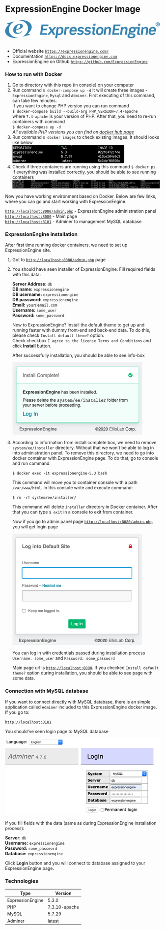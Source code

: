 ExpressionEngine Docker Image
========

![Docker images](images/expressionengine-logo.svg)  

##
* Official website [`https://expressionengine.com/`](https://expressionengine.com/) 
* Documentation [`https://docs.expressionengine.com`](https://docs.expressionengine.com/latest/index.html) 
* ExpressionEngine on Github [`https://github.com/ExpressionEngine`](https://github.com/ExpressionEngine)

### How to run with Docker
1. Go to directory with this repo (in console) on your computer
2. Run command `$ docker-compose up -d` it will create three images - `ExpressionEngine`, `Mysql` and `Adminer`. First executing of this command, can take few minutes.  
If you want to change PHP version you can run command  
`$ docker-compose build --build-arg PHP_VERSION=7.4-apache`  
where `7.4-apache` is your version of PHP. After that, you need to re-run containers with command  
`$ docker-compose up -d`  
*All available PHP versions you can find on [docker hub page](https://hub.docker.com/_/php?tab=tags)* 
3. Run command `$ docker images` to check existing images. It should looks like below  
![Docker images](images/docker-ee-images.png) 
4. Check if three containers are running using this command `$ docker ps`. If everything was installed correctly, you should be able to see running containers  
![Docker containers](images/docker-ee-containers.png) 

Now you have working environment based on Docker. Below are few links, where you can go and start working with ExpressionEngine.

[`http://localhost:8080/admin.php`](http://localhost:8080/admin.php) - ExpressionEngine administration panel  
[`http://localhost:8080`](http://localhost:8080) - Main page  
[`http://localhost:8181`](http://localhost:8181) - Adminer to management MySQL database  

### ExpressionEngine installation
After first time running docker containers, we need to set up ExpressionEngine site. 
1. Got to [`http://localhost:8080/admin.php`](http://localhost:8080/admin.php) page
2. You should have seen installer of ExpressionEngine. Fill required fields with this data: 
 
    **Server Address:** `db`  
    **DB name:** `expressionengine`  
    **DB username:** `expressionengine`  
    **DB password:** `expressionengine`  
    **Email:** `your@email.com`  
    **Username:** `some_user`  
    **Password:** `some_password`  

    New to ExpressionEngine? Install the default theme to get up and running faster with dummy front-end and back-end data. To do this, please check `Install default theme?` option.   
    Check checkbox `I agree to the license Terms and Conditions` and click **Install** button. 
    
    After successfully installation, you should be able to see info-box
    
    ![Docker containers](images/docker-ee-install.png)  

3. According to information from install complete box, we need to remove `system/ee/installer` directory. Without that we won't be able to log in into administration panel. To remove this directory, we need to go into docker container with ExpressionEngine page. To do that, go to console and run command:
   
    `$ docker exec -it expressionengine-5.3 bash`  
    
    This command will move you to container console with a path `/var/www/html`. In this console write and execute command:
    
    `$ rm -rf system/ee/installer/`
    
    This command will delete `installer` directory in Docker container. After that you can type `$ exit` in a console to exit from container.
    
    Now if you go to admin panel page [`http://localhost:8080/admin.php`](http://localhost:8080/admin.php) you will get login page
    
    ![Docker containers](images/docker-ee-login-page.png) 

    You can log in with credentials passed during installation process `Username: some_user` and `Password: some_password`

    Main page url is [`http://localhost:8080`](http://localhost:8080). If you checked `Install default theme?` option during installation, you should be able to see page with some data.
    
### Connection with MySQL database
If you want to connect directly with MySQL database, there is an simple application called `Adminer` included to this ExpressionEngine docker image. If you go to:

[`http://localhost:8181`](http://localhost:8181)

You should've seen login page to MySQL database

![Docker containers](images/docker-ee-adminer-login.png) 
   
If you fill fields with the data (same as during ExpressionEngine installation process):

**Server:** `db`  
**Username:** `expressionengine`  
**Password:** `some_password`  
**Database:** `expressionengine` 

Click **Login** button and you will connect to database assigned to your ExpressionEngine page. 

### Technologies

**Type** | **Version** |
--- | --- | 
ExpressionEngine | 5.3.0 |
PHP | 7.3.10-apache |
MySQL | 5.7.29 |
Adminer | latest |
